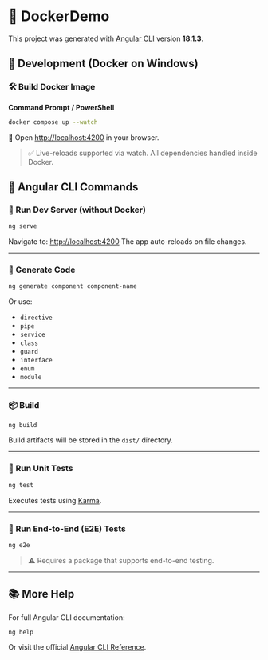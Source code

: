 # 🚀 DockerDemo

This project was generated with [Angular CLI](https://github.com/angular/angular-cli) version **18.1.3**.


## 🔧 Development (Docker on Windows)

### 🛠️ Build Docker Image

**Command Prompt / PowerShell**

```bash
docker compose up --watch
````

🔗 Open [http://localhost:4200](http://localhost:4200) in your browser.

> ✅ Live-reloads supported via watch. All dependencies handled inside Docker.



## 🧪 Angular CLI Commands

### 🔄 Run Dev Server (without Docker)

```bash
ng serve
```

Navigate to: [http://localhost:4200](http://localhost:4200)
The app auto-reloads on file changes.

---

### 🧱 Generate Code

```bash
ng generate component component-name
```

Or use:

* `directive`
* `pipe`
* `service`
* `class`
* `guard`
* `interface`
* `enum`
* `module`

---

### 📦 Build

```bash
ng build
```

Build artifacts will be stored in the `dist/` directory.

---

### 🧪 Run Unit Tests

```bash
ng test
```

Executes tests using [Karma](https://karma-runner.github.io).

---

### 🧪 Run End-to-End (E2E) Tests

```bash
ng e2e
```

> ⚠️ Requires a package that supports end-to-end testing.

---

## 📚 More Help

For full Angular CLI documentation:

```bash
ng help
```

Or visit the official [Angular CLI Reference](https://angular.dev/tools/cli).

